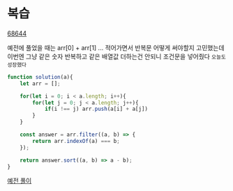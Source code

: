 # 복습

[68644](https://programmers.co.kr/learn/courses/30/lessons/68644?language=javascript)


예전에 풀었을 때는 arr[0] + arr[1] ... 적어가면서 반복문 어떻게 써야할지 고민했는데
이번엔 그냥 같은 숫자 반복하고 같은 배열값 더하는건 안되니 조건문을 넣어줬다 `오늘도 성장했다`
```js
function solution(a){
    let arr = [];

    for(let i = 0; i < a.length; i++){
        for(let j = 0; j < a.length; j++){
            if(i !== j) arr.push(a[i] + a[j])
        }
    }

    const answer = arr.filter((a, b) => {
        return arr.indexOf(a) === b;
    });

    return answer.sort((a, b) => a - b);
}
```

[예전 풀이](https://github.com/ppotatoG/TIL/tree/master/programmers/68644)
